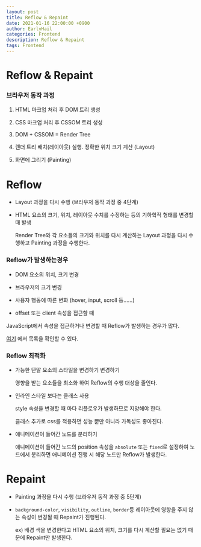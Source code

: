 ```yaml
---
layout: post
title: Reflow & Repaint
date: 2021-01-16 22:00:00 +0900
author: EarlyHail
categories: Frontend
description: Reflow & Repaint
tags: Frontend
---
```


# Reflow & Repaint

### 브라우저 동작 과정

1. HTML 마크업 처리 후 DOM 트리 생성

2. CSS 마크업 처리 후 CSSOM 트리 생성

3. DOM + CSSOM = Render Tree

4. 렌더 트리 배치(레이아웃) 실행. 정확한 위치 크기 계산 (Layout)

5. 화면에 그리기 (Painting)

# Reflow

- Layout 과정을 다시 수행 (브라우저 동작 과정 중 4단계)

- HTML 요소의 크기, 위치, 레이아웃 수치를 수정하는 등의 기하학적 형태를 변경할 때 발생

  Render Tree와 각 요소들의 크기와 위치를 다시 계산하는 Layout 과정을 다시 수행하고 Painting 과정을 수행한다.

### Reflow가 발생하는경우

- DOM 요소의 위치, 크기 변경

- 브라우저의 크기 변경

- 사용자 행동에 따른 변화 (hover, input, scroll 등......)

- offset 또는 client 속성을 접근할 때

JavaScript에서 속성을 접근하거나 변경할 때 Reflow가 발생하는 경우가 많다.

[여기](https://gist.github.com/paulirish/5d52fb081b3570c81e3a) 에서 목록을 확인할 수 있다.

### Reflow 최적화

- 가능한 단말 요소의 스타일을 변경하기 변경하기

  영향을 받는 요소들을 최소화 하여 Reflow의 수행 대상을 줄인다.

- 인라인 스타일 보다는 클래스 사용

  style 속성을 변경할 때 마다 리플로우가 발생하므로 지양해야 한다.

  클래스 추가로 css를 적용하면 성능 뿐만 아니라 가독성도 좋아진다.

- 애니메이션이 들어간 노드를 분리하기

  애니메이션이 들어간 노드의 position 속성을 `absolute` 또는 `fixed`로 설정하여 노드에서 분리하면 애니메이션 진행 시 해당 노드만 Reflow가 발생한다.

# Repaint

- Painting 과정을 다시 수행 (브라우저 동작 과정 중 5단계)

- `background-color`, `visibility`, `outline`, `border`등 레이아웃에 영향을 주지 않는 속성이 변경될 때 Repaint가 진행된다.

  ex) 배경 색을 변경한다고 HTML 요소의 위치, 크기를 다시 계산할 필요는 없기 때문에 Repaint만 발생한다.
